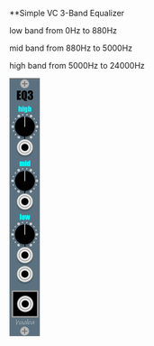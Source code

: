**Simple VC 3-Band Equalizer


low band from 0Hz to 880Hz 

mid band from 880Hz to 5000Hz 

high band from 5000Hz to 24000Hz

![alt text](/screens/eq3.png)


